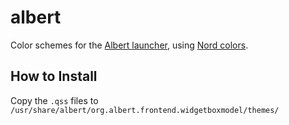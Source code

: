 # albert

Color schemes for the [Albert launcher](https://github.com/albertlauncher/albert), 
using [Nord colors](https://www.nordtheme.com/).

## How to Install

Copy the `.qss` files to
`/usr/share/albert/org.albert.frontend.widgetboxmodel/themes/`
